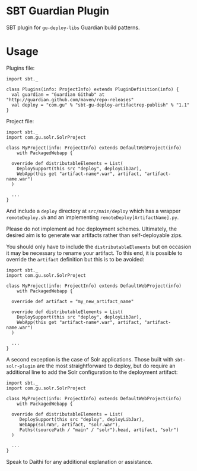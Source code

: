 SBT Guardian Plugin
===================
SBT plugin for `gu-deploy-libs` Guardian build patterns.

Usage
=====
Plugins file:

    import sbt._

    class Plugins(info: ProjectInfo) extends PluginDefinition(info) {
      val guardian = "Guardian Github" at "http://guardian.github.com/maven/repo-releases"
      val deploy = "com.gu" % "sbt-gu-deploy-artifactrep-publish" % "1.1"
    }


Project file:

    import sbt._
    import com.gu.solr.SolrProject

    class MyProject(info: ProjectInfo) extends DefaultWebProject(info)
        with PackagedWebapp {

      override def distributableElements = List(
        DeploySupport(this src "deploy", deployLibJar),
        WebApp(this get "artifact-name*.war", artifact, "artifact-name.war")
      )

	  ...
    }

And include a `deploy` directory at `src/main/deploy` which has a wrapper
`remoteDeploy.sh` and an implementing `remoteDeploy[ArtifactName].py`.

Please do not implement ad hoc deployment schemes. Ultimately, the desired aim
is to generate war artifacts rather than self-deployable zips.

You should only have to include the `distributableElements` but on occasion it
may be necessary to rename your artifact. To this end, it is possible to
override the `artifact` definition but this is to be avoided:


    import sbt._
    import com.gu.solr.SolrProject

    class MyProject(info: ProjectInfo) extends DefaultWebProject(info)
        with PackagedWebapp {

      override def artifact = "my_new_artifact_name"

      override def distributableElements = List(
        DeploySupport(this src "deploy", deployLibJar),
        WebApp(this get "artifact-name*.war", artifact, "artifact-name.war")
      )

	  ...
    }

A second exception is the case of Solr applications. Those built with
`sbt-solr-plugin` are the most straightforward to deploy, but do require
an additional line to add the Solr configuration to the deployment artifact:

    import sbt._
    import com.gu.solr.SolrProject

    class MyProject(info: ProjectInfo) extends DefaultWebProject(info)
        with PackagedWebapp {

      override def distributableElements = List(
         DeploySupport(this src "deploy", deployLibJar),
         WebApp(solrWar, artifact, "solr.war"),
         Paths((sourcePath / "main" / "solr").head, artifact, "solr")
      )

	  ...
    }

Speak to Daithi for any additional explanation or assistance.

